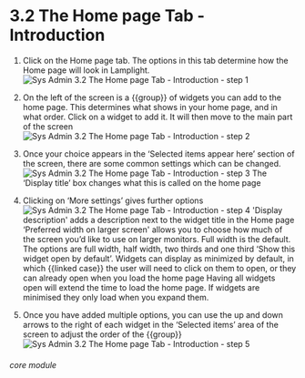 # 3.2 The Home page Tab - Introduction

1. Click on the Home page tab.
The options in this tab determine how the Home page will look in Lamplight.
![Sys Admin 3.2 The Home page Tab - Introduction - step 1](Sys_Admin_3.2_The_Home_page_Tab_-_Introduction_im_1.png)

2. On the left of the screen is a {{group}} of widgets you can add to the home page. This determines what shows in your home page, and in what order. Click on a widget to add it. It will then move to the main part of the screen
![Sys Admin 3.2 The Home page Tab - Introduction - step 2](Sys_Admin_3.2_The_Home_page_Tab_-_Introduction_im_2.png)

3. Once your choice appears in the ‘Selected items appear here’ section of the screen, there are some common settings which can be changed.
![Sys Admin 3.2 The Home page Tab - Introduction - step 3](Sys_Admin_3.2_The_Home_page_Tab_-_Introduction_im_3.png)
The ‘Display title’ box changes what this is called on the home page

4. Clicking on ‘More settings’ gives further options
![Sys Admin 3.2 The Home page Tab - Introduction - step 4](Sys_Admin_3.2_The_Home_page_Tab_-_Introduction_im_4.png)
&#039;Display description&#039; adds a description next to the widget title in the Home page
‘Preferred width on larger screen&#039; allows you to choose how much of the screen you’d like to use on larger monitors. Full width is the default. The options are full width, half width, two thirds and one third
‘Show this widget open by default’. Widgets can display as minimized by default, in which {{linked case}} the user will need to click on them to open, or they can already open when you load the home page
Having all widgets open will extend the time to load the home page. If widgets are minimised they only load when you expand them.
5. Once you have added multiple options, you can use the up and down arrows to the right of each widget in the ‘Selected items’ area of the screen to adjust the order of the {{group}}
![Sys Admin 3.2 The Home page Tab - Introduction - step 5](Sys_Admin_3.2_The_Home_page_Tab_-_Introduction_im_5.png)

###### core module
